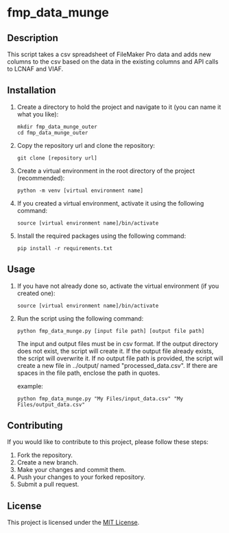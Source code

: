 # fmp_data_munge

## Description
This script takes a csv spreadsheet of FileMaker Pro data and adds new columns to the csv based on the data in the existing columns and API calls to LCNAF and VIAF.

## Installation
1. Create a directory to hold the project and navigate to it (you can name it what you like):
    ```shell
    mkdir fmp_data_munge_outer
    cd fmp_data_munge_outer
    ```
2. Copy the repository url and clone the repository:
    ```shell
    git clone [repository url]
    ```
3. Create a virtual environment in the root directory of the project (recommended):
    ```shell
    python -m venv [virtual environment name]
    ```
4. If you created a virtual environment, activate it using the following command:
    ```shell
    source [virtual environment name]/bin/activate
    ```
5. Install the required packages using the following command:
    ```shell
    pip install -r requirements.txt
    ```

## Usage
1. If you have not already done so, activate the virtual environment (if you created one):
    ```shell
    source [virtual environment name]/bin/activate
    ```
2. Run the script using the following command:
    ```shell
    python fmp_data_munge.py [input file path] [output file path]
    ```
    The input and output files must be in csv format. If the output directory does not exist, the script will create it. If the output file already exists, the script will overwrite it. If no output file path is provided, the script will create a new file in ../output/ named "processed_data.csv". If there are spaces in the file path, enclose the path in quotes.

    example:
    ```shell
    python fmp_data_munge.py "My Files/input_data.csv" "My Files/output_data.csv"
    ```

## Contributing
If you would like to contribute to this project, please follow these steps:
1. Fork the repository.
2. Create a new branch.
3. Make your changes and commit them.
4. Push your changes to your forked repository.
5. Submit a pull request.

## License
This project is licensed under the [MIT License](LICENSE).
